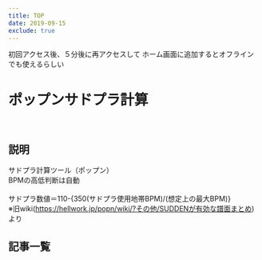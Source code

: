 ```yaml
---
title: TOP
date: 2019-09-15
exclude: true
---
```


初回アクセス後、５分後に再アクセスして
ホーム画面に追加するとオフラインでも使えるらしい<br/>
# ポップンサドプラ計算
<Sud/>

<br/>

## 説明
サドプラ計算ツール（ポップン）<br/>
BPMの高低判断は自動<br/>
<br/>
サドプラ数値＝110-{350(サドプラ使用地帯BPM)/(想定上の最大BPM)}<br/>
※旧wiki(https://hellwork.jp/popn/wiki/?その他/SUDDENが有効な譜面まとめ)より

## 記事一覧
<Articles :pages="this.$site.pages" :prefix="this.$page.path"/>